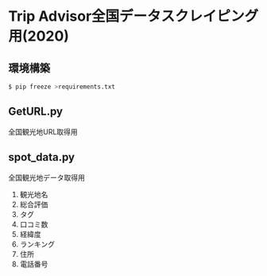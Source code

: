 # Trip Advisor全国データスクレイピング用(2020) 
## 環境構築
```bash
$ pip freeze >requirements.txt
```

## GetURL.py
全国観光地URL取得用

## spot_data.py
全国観光地データ取得用
1. 観光地名
2. 総合評価
3. タグ
4. 口コミ数
5. 経緯度
6. ランキング
7. 住所
8. 電話番号
